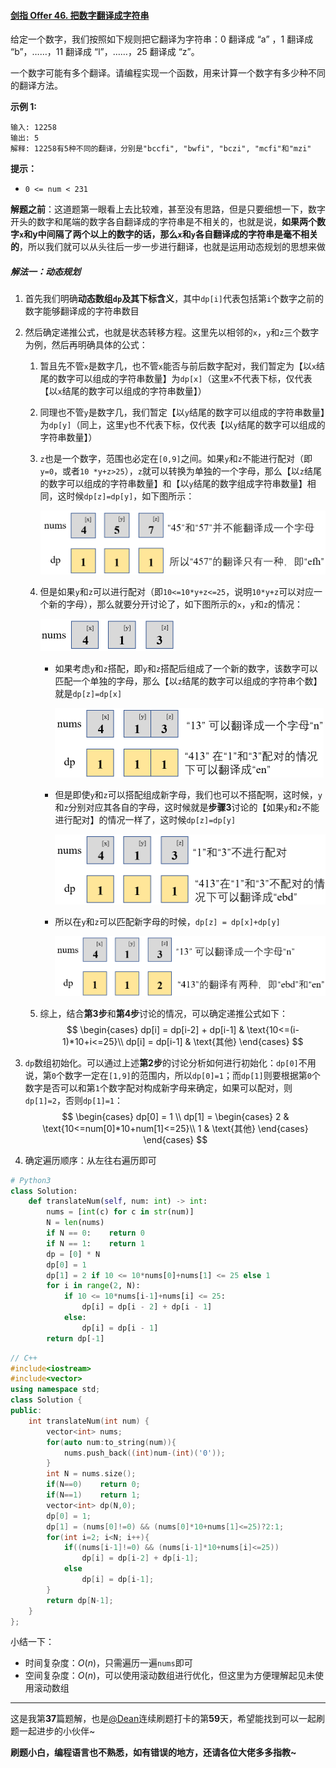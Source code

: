 #### [剑指 Offer 46. 把数字翻译成字符串](https://leetcode-cn.com/problems/ba-shu-zi-fan-yi-cheng-zi-fu-chuan-lcof/)

给定一个数字，我们按照如下规则把它翻译为字符串：0 翻译成 “a” ，1 翻译成 “b”，……，11 翻译成 “l”，……，25 翻译成 “z”。

一个数字可能有多个翻译。请编程实现一个函数，用来计算一个数字有多少种不同的翻译方法。

**示例 1:**

```
输入: 12258
输出: 5
解释: 12258有5种不同的翻译，分别是"bccfi", "bwfi", "bczi", "mcfi"和"mzi"
```

**提示：**

- `0 <= num < 231`

**解题之前**：这道题第一眼看上去比较难，甚至没有思路，但是只要细想一下，数字开头的数字和尾端的数字各自翻译成的字符串是不相关的，也就是说，**如果两个数字`x`和y中间隔了两个以上的数字的话，那么`x`和`y`各自翻译成的字符串是毫不相关的**，所以我们就可以从头往后一步一步进行翻译，也就是运用动态规划的思想来做

##### 解法一：动态规划

1. 首先我们明确**动态数组`dp`及其下标含义**，其中`dp[i]`代表包括第`i`个数字之前的数字能够翻译成的字符串数目

2. 然后确定递推公式，也就是状态转移方程。这里先以相邻的`x`，`y`和`z`三个数字为例，然后再明确具体的公式：

   1. 暂且先不管`x`是数字几，也不管`x`能否与前后数字配对，我们暂定为【以`x`结尾的数字可以组成的字符串数量】为`dp[x]`（这里`x`不代表下标，仅代表【以`x`结尾的数字可以组成的字符串数量】）

   2. 同理也不管`y`是数字几，我们暂定【以`y`结尾的数字可以组成的字符串数量】为`dp[y]`（同上，这里`y`也不代表下标，仅代表【以`y`结尾的数字可以组成的字符串数量】）

   3. `z`也是一个数字，范围也必定在`[0,9]`之间。如果`y`和`z`不能进行配对（即`y=0`，或者`10 *y+z>25`），`z`就可以转换为单独的一个字母，那么【以`z`结尾的数字可以组成的字符串数量】和【以`y`结尾的数字组成字符串数量】相同，这时候`dp[z]=dp[y]`，如下图所示：

      <img src="pics/image-20210319195357477.png" alt="image-20210319195357477" style="zoom: 50%;" />

   4. 但是如果`y`和`z`可以进行配对（即`10<=10*y+z<=25`，说明`10*y+z`可以对应一个新的字母），那么就要分开讨论了，如下图所示的`x`，`y`和`z`的情况：

      <img src="pics/image-20210319195900116.png" alt="image-20210319195900116" style="zoom:50%;" />

      - 如果考虑`y`和`z`搭配，即`y`和`z`搭配后组成了一个新的数字，该数字可以匹配一个单独的字母，那么【以`z`结尾的数字可以组成的字符串个数】就是`dp[z]=dp[x]`

        <img src="pics/image-20210319200505637.png" alt="image-20210319200505637" style="zoom: 50%;" />

      - 但是即使`y`和`z`可以搭配组成新字母，我们也可以不搭配啊，这时候，`y`和`z`分别对应其各自的字母，这时候就是**步骤3**讨论的【如果`y`和`z`不能进行配对】的情况一样了，这时候`dp[z]=dp[y]`

        <img src="pics/image-20210319200422509.png" alt="image-20210319200422509" style="zoom:50%;" />

      - 所以在`y`和`z`可以匹配新字母的时候，`dp[z] = dp[x]+dp[y]`

        <img src="pics/image-20210319200706988.png" alt="image-20210319200706988" style="zoom:50%;" />

   5. 综上，结合**第3步**和**第4步**讨论的情况，可以确定递推公式如下：
      $$
      \begin{cases}
      dp[i] = dp[i-2] + dp[i-1] & \text{10<=(i-1)*10+i<=25}\\
      dp[i] = dp[i-1]	& \text{其他}
      \end{cases}
      $$

3. `dp`数组初始化。可以通过上述**第2步**的讨论分析如何进行初始化：`dp[0]`不用说，第`0`个数字一定在`[1,9]`的范围内，所以`dp[0]=1`；而`dp[1]`则要根据第`0`个数字是否可以和第`1`个数字配对构成新字母来确定，如果可以配对，则`dp[1]=2`，否则`dp[1]=1`：
   $$
   \begin{cases}
   dp[0] = 1	\\
   dp[1] = 
   \begin{cases}
   2 & \text{10<=num[0]*10+num[1]<=25}\\
   1 & \text{其他}
   \end{cases}
   \end{cases}
   $$

4. 确定遍历顺序：从左往右遍历即可

```python
# Python3
class Solution:
    def translateNum(self, num: int) -> int:
        nums = [int(c) for c in str(num)]
        N = len(nums)
        if N == 0:    return 0
        if N == 1:    return 1
        dp = [0] * N
        dp[0] = 1
        dp[1] = 2 if 10 <= 10*nums[0]+nums[1] <= 25 else 1
        for i in range(2, N):
            if 10 <= 10*nums[i-1]+nums[i] <= 25:
                dp[i] = dp[i - 2] + dp[i - 1]
            else:
                dp[i] = dp[i - 1]
        return dp[-1]
```

```c++
// C++
#include<iostream>
#include<vector>
using namespace std;
class Solution {
public:
    int translateNum(int num) {
        vector<int> nums;
        for(auto num:to_string(num)){
            nums.push_back((int)num-(int)('0'));
        }
        int N = nums.size();
        if(N==0)    return 0;
        if(N==1)    return 1;
        vector<int> dp(N,0);
        dp[0] = 1;
        dp[1] = (nums[0]!=0) && (nums[0]*10+nums[1]<=25)?2:1;
        for(int i=2; i<N; i++){
            if((nums[i-1]!=0) && (nums[i-1]*10+nums[i]<=25))
                dp[i] = dp[i-2] + dp[i-1];
            else
                dp[i] = dp[i-1];
        }
        return dp[N-1];
    }
};
```

小结一下：

- 时间复杂度：$O(n)$，只需遍历一遍`nums`即可
- 空间复杂度：$O(n)$，可以使用滚动数组进行优化，但这里为方便理解起见未使用滚动数组

____

这是我第**37**篇题解，也是[@Dean](https://leetcode-cn.com/u/dean-98543/)连续刷题打卡的第**59**天，希望能找到可以一起刷题一起进步的小伙伴~

**刷题小白，编程语言也不熟悉，如有错误的地方，还请各位大佬多多指教~**